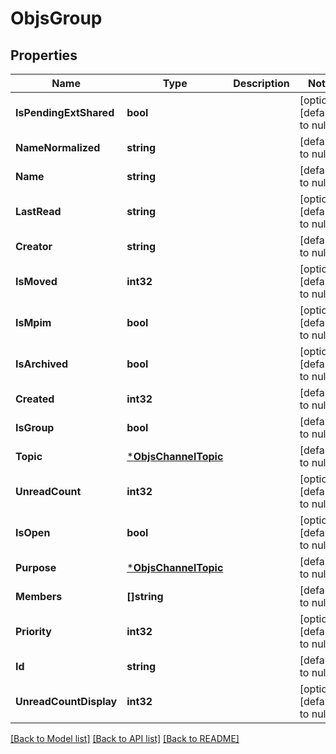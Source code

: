 # ObjsGroup

## Properties
Name | Type | Description | Notes
------------ | ------------- | ------------- | -------------
**IsPendingExtShared** | **bool** |  | [optional] [default to null]
**NameNormalized** | **string** |  | [default to null]
**Name** | **string** |  | [default to null]
**LastRead** | **string** |  | [optional] [default to null]
**Creator** | **string** |  | [default to null]
**IsMoved** | **int32** |  | [optional] [default to null]
**IsMpim** | **bool** |  | [optional] [default to null]
**IsArchived** | **bool** |  | [optional] [default to null]
**Created** | **int32** |  | [default to null]
**IsGroup** | **bool** |  | [default to null]
**Topic** | [***ObjsChannelTopic**](objs_channel_topic.md) |  | [default to null]
**UnreadCount** | **int32** |  | [optional] [default to null]
**IsOpen** | **bool** |  | [optional] [default to null]
**Purpose** | [***ObjsChannelTopic**](objs_channel_topic.md) |  | [default to null]
**Members** | **[]string** |  | [default to null]
**Priority** | **int32** |  | [optional] [default to null]
**Id** | **string** |  | [default to null]
**UnreadCountDisplay** | **int32** |  | [optional] [default to null]

[[Back to Model list]](../README.md#documentation-for-models) [[Back to API list]](../README.md#documentation-for-api-endpoints) [[Back to README]](../README.md)


